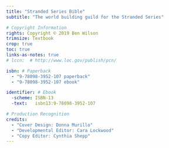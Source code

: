 ```yaml
---
title: "Stranded Series Bible"
subtitle: "The world building guild for the Stranded Series"

# Copyright Information
rights: Copyright © 2019 Ben Wilson
trimsize: Textbook
crop: true
toc: true
links-as-notes: true
# lccn:  # http://www.loc.gov/publish/pcn/

isbn: # Paperback
  - "9-78098-3952-107 paperback"
  - "9-78098-3952-107 ebook"

identifier: # Ebook
  -scheme: ISBN-13
  -text:   isbn13:9-78098-3952-107

# Production Recognition
credits:
  - "Cover Design: Donna Murillo"
  - "Developmental Editor: Cara Lockwood"
  - "Copy Editor: Cynthia Shepp"
---
```


